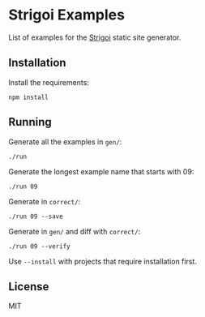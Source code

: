 # Strigoi Examples

List of examples for the [Strigoi][sg] static site generator.

## Installation

Install the requirements:

    npm install

## Running

Generate all the examples in `gen/`:

    ./run

Generate the longest example name that starts with 09:

    ./run 09

Generate in `correct/`:

    ./run 09 --save

Generate  in `gen/` and diff with `correct/`:

    ./run 09 --verify

Use `--install` with projects that require installation first.

## License

MIT

[sg]: https://github.com/paul-nechifor/strigoi
